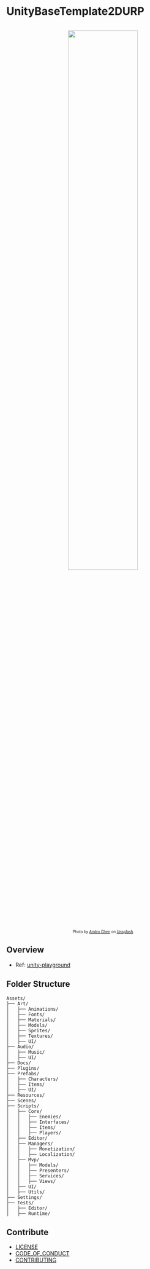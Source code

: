 # UnityBaseTemplate2DURP

<img src="https://img.shields.io/badge/License-MIT-blue.svg"  alt=""/>

<p align="center">
  <img style="width:60%;" src="https://i.imgur.com/ZYG59DH.png" alt="">
  <br/>
  <sub><sup>Photo by <a href="https://unsplash.com/@androchentw?utm_content=creditCopyText&utm_medium=referral&utm_source=unsplash">Andro Chen</a> on <a href="https://unsplash.com/photos/av_vGjHnK-g?utm_content=creditCopyText&utm_medium=referral&utm_source=unsplash">Unsplash</a>
  </sup></sub>
</p>

## Overview

* Ref: [unity-playground](https://github.com/androchentw/unity-playground)

## Folder Structure

```text
Assets/
├── Art/
│   ├── Animations/
│   ├── Fonts/
│   ├── Materials/
│   ├── Models/
│   ├── Sprites/
│   ├── Textures/
│   ├── UI/
├── Audio/
│   ├── Music/
│   ├── UI/
├── Docs/
├── Plugins/
├── Prefabs/
│   ├── Characters/
│   ├── Items/
│   ├── UI/
├── Resources/
├── Scenes/
├── Scripts/
│   ├── Core/
│   │   ├── Enemies/
│   │   ├── Interfaces/
│   │   ├── Items/
│   │   ├── Players/
│   ├── Editor/
│   ├── Managers/
│   │   ├── Monetization/
│   │   ├── Localization/
│   ├── Mvp/
│   │   ├── Models/
│   │   ├── Presenters/
│   │   ├── Services/
│   │   ├── Views/
│   ├── UI/
│   ├── Utils/
├── Settings/
├── Tests/
│   ├── Editor/
│   ├── Runtime/
```

## Contribute

* [LICENSE](LICENSE)
* [CODE_OF_CONDUCT](CODE_OF_CONDUCT.md)
* [CONTRIBUTING](CONTRIBUTING.md)

<a href="https://github.com/an/template-playground/graphs/contributors">
  <img src="https://contrib.rocks/image?repo=androchentw/template-playground"  alt=""/>
</a>

<!-- Links -->
